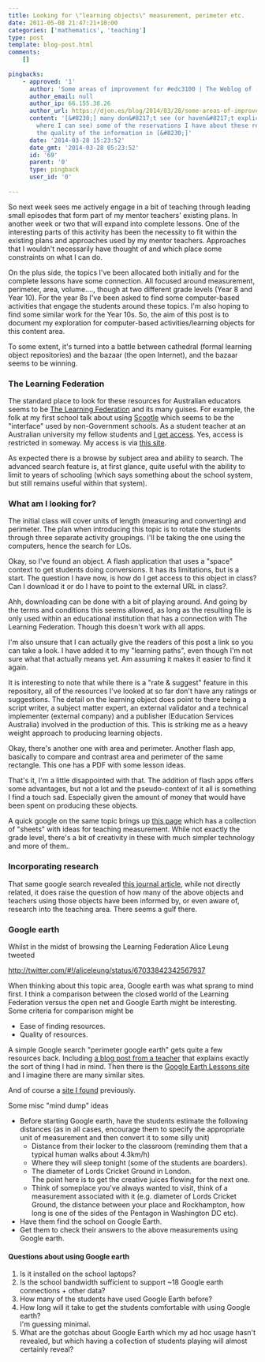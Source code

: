 ```yaml
---
title: Looking for \"learning objects\" measurement, perimeter etc.
date: 2011-05-08 21:47:21+10:00
categories: ['mathematics', 'teaching']
type: post
template: blog-post.html
comments:
    []
    
pingbacks:
    - approved: '1'
      author: 'Some areas of improvement for #edc3100 | The Weblog of (a) David Jones'
      author_email: null
      author_ip: 66.155.38.26
      author_url: https://djon.es/blog/2014/03/28/some-areas-of-improvement-for-edc3100/
      content: '[&#8230;] many don&#8217;t see (or haven&#8217;t explicitly mentioned
        where I can see) some of the reservations I have about these repositories and
        the quality of the information in [&#8230;]'
      date: '2014-03-28 15:23:52'
      date_gmt: '2014-03-28 05:23:52'
      id: '69'
      parent: '0'
      type: pingback
      user_id: '0'
    
---
```

So next week sees me actively engage in a bit of teaching through leading small episodes that form part of my mentor teachers' existing plans. In another week or two that will expand into complete lessons. One of the interesting parts of this activity has been the necessity to fit within the existing plans and approaches used by my mentor teachers. Approaches that I wouldn't necessarily have thought of and which place some constraints on what I can do.

On the plus side, the topics I've been allocated both initially and for the complete lessons have some connection. All focused around measurement, perimeter, area, volume...., though at two different grade levels (Year 8 and Year 10). For the year 8s I've been asked to find some computer-based activities that engage the students around these topics. I'm also hoping to find some similar work for the Year 10s. So, the aim of this post is to document my exploration for computer-based activities/learning objects for this content area.

To some extent, it's turned into a battle between cathedral (formal learning object repositories) and the bazaar (the open Internet), and the bazaar seems to be winning.

### The Learning Federation

The standard place to look for these resources for Australian educators seems to be [The Learning Federation](http://www.thelearningfederation.edu.au/default.asp) and its many guises. For example, the folk at my first school talk about using [Scootle](http://www.scootle.edu.au/ec/p/home) which seems to be the "interface" used by non-Government schools. As a student teacher at an Australian university my fellow students and [I get access](http://www.thelearningfederation.edu.au/for_teachers/access_information/universities_and_tafe_institutions/universities_and_tafe_institutions.html). Yes, access is restricted in someway. My access is via [this site](http://econtent.thelearningfederation.edu.au/ec/p/home).

As expected there is a browse by subject area and ability to search. The advanced search feature is, at first glance, quite useful with the ability to limit to years of schooling (which says something about the school system, but still remains useful within that system).

### What am I looking for?

The initial class will cover units of length (measuring and converting) and perimeter. The plan when introducing this topic is to rotate the students through three separate activity groupings. I'll be taking the one using the computers, hence the search for LOs.

Okay, so I've found an object. A flash application that uses a "space" context to get students doing conversions. It has its limitations, but is a start. The question I have now, is how do I get access to this object in class? Can I download it or do I have to point to the external URL in class?.

Ahh, downloading can be done with a bit of playing around. And going by the terms and conditions this seems allowed, as long as the resulting file is only used within an educational institution that has a connection with The Learning Federation. Though this doesn't work with all apps.

I'm also unsure that I can actually give the readers of this post a link so you can take a look. I have added it to my "learning paths", even though I'm not sure what that actually means yet. Am assuming it makes it easier to find it again.

It is interesting to note that while there is a "rate & suggest" feature in this repository, all of the resources I've looked at so far don't have any ratings or suggestions. The detail on the learning object does point to there being a script writer, a subject matter expert, an external validator and a technical implementer (external company) and a publisher (Education Services Australia) involved in the production of this. This is striking me as a heavy weight approach to producing learning objects.

Okay, there's another one with area and perimeter. Another flash app, basically to compare and contrast area and perimeter of the same rectangle. This one has a PDF with some lesson ideas.

That's it, I'm a little disappointed with that. The addition of flash apps offers some advantages, but not a lot and the pseudo-context of it all is something I find a touch sad. Especially given the amount of money that would have been spent on producing these objects.

A quick google on the same topic brings up [this page](http://www.teachingideas.co.uk/maths/contents11measure.htm) which has a collection of "sheets" with ideas for teaching measurement. While not exactly the grade level, there's a bit of creativity in these with much simpler technology and more of them..

### Incorporating research

That same google search revealed [this journal article](http://onlinelibrary.wiley.com/doi/10.1111/j.1949-8594.1999.tb17440.x/abstract), while not directly related, it does raise the question of how many of the above objects and teachers using those objects have been informed by, or even aware of, research into the teaching area. There seems a gulf there.

### Google earth

Whilst in the midst of browsing the Learning Federation Alice Leung tweeted

http://twitter.com/#!/aliceleung/status/67033842342567937

When thinking about this topic area, Google earth was what sprang to mind first. I think a comparison between the closed world of the Learning Federation versus the open net and Google Earth might be interesting. Some criteria for comparison might be

- Ease of finding resources.
- Quality of resources.

A simple Google search "perimeter google earth" gets quite a few resources back. Including [a blog post from a teacher](http://nerdyteacherconfessions.edublogs.org/2011/03/08/measurement-6-perimeter-and-area/) that explains exactly the sort of thing I had in mind. Then there is the [Google Earth Lessons site](http://gelessons.com/) and I imagine there are many similar sites.

And of course a [site I found](http://www.realworldmath.org/Real_World_Math/Estimating_Distance.html) previously.

Some misc "mind dump" ideas

- Before starting Google earth, have the students estimate the following distances (as in all cases, encourage them to specify the appropriate unit of measurement and then convert it to some silly unit)
    - Distance from their locker to the classroom (reminding them that a typical human walks about 4.3km/h)
    - Where they will sleep tonight (some of the students are boarders).
    - The diameter of Lords Cricket Ground in London.  
        The point here is to get the creative juices flowing for the next one.
    - Think of someplace you've always wanted to visit, think of a measurement associated with it (e.g. diameter of Lords Cricket Ground, the distance between your place and Rockhampton, how long is one of the sides of the Pentagon in Washington DC etc).
- Have them find the school on Google Earth.
- Get them to check their answers to the above measurements using Google earth.

#### Questions about using Google earth

1. Is it installed on the school laptops?
2. Is the school bandwidth sufficient to support ~18 Google earth connections + other data?
3. How many of the students have used Google Earth before?
4. How long will it take to get the students comfortable with using Google earth?  
    I'm guessing minimal.
5. What are the gotchas about Google Earth which my ad hoc usage hasn't revealed, but which having a collection of students playing will almost certainly reveal?